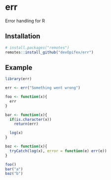 
<!-- README.md is generated from README.Rmd. Please edit that file -->

<!-- badges: start -->

<!-- badges: end -->

# err

Error handling for R

## Installation

``` r
# install.packages("remotes")
remotes::install_github("devOpifex/err")
```

## Example

``` r
library(err)

err <- err("Something went wrong")

foo <- function(x){
  err
}

bar <- function(x){
  if(is.character(x))
    return(err)

  log(x)
}

baz <- function(x){
  tryCatch(log(x), error = function(e) err(e))
}

foo()
bar("a")
baz("b")
```
